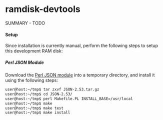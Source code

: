ramdisk-devtools
================

SUMMARY - TODO


#### Setup

Since installation is currently manual, perform the following steps to setup this development RAM disk:

##### Perl JSON Module
Download the [Perl JSON module](http://search.cpan.org/~makamaka/JSON-2.53/lib/JSON.pm) into a temporary directory, and install it using the following steps:

```bash
user@host:~/tmp$ tar zxvf JSON-2.53.tar.gz
user@host:~/tmp$ cd JSON-2.53/
user@host:~/tmp$ perl Makefile.PL INSTALL_BASE=/usr/local
user@host:~/tmp$ make
user@host:~/tmp$ make test
user@host:~/tmp$ make install
```
